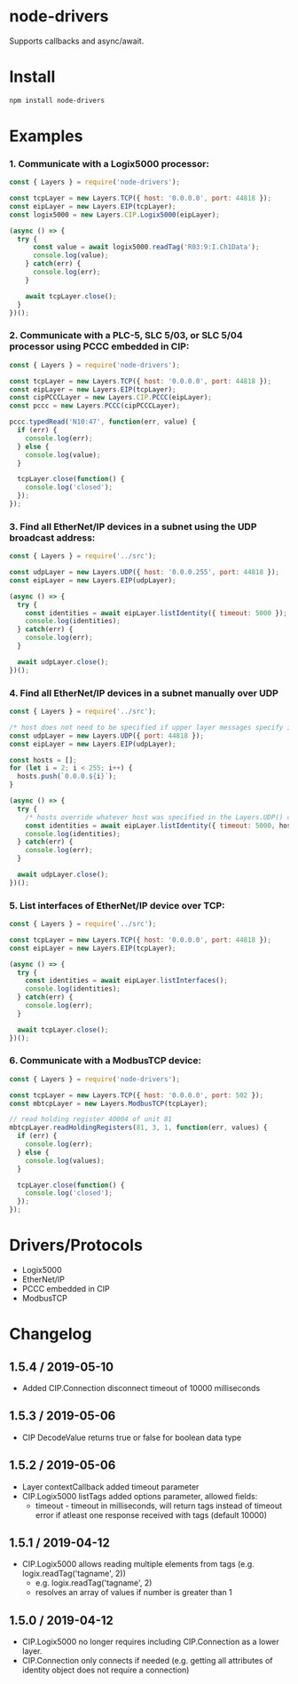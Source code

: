 # node-drivers

Supports callbacks and async/await.

# Install

```sh
npm install node-drivers
```

# Examples

### 1. Communicate with a Logix5000 processor:

```javascript
const { Layers } = require('node-drivers');

const tcpLayer = new Layers.TCP({ host: '0.0.0.0', port: 44818 });
const eipLayer = new Layers.EIP(tcpLayer);
const logix5000 = new Layers.CIP.Logix5000(eipLayer);

(async () => {
  try {
      const value = await logix5000.readTag('R03:9:I.Ch1Data');
      console.log(value);
    } catch(err) {
      console.log(err);
    }

    await tcpLayer.close();
  }
})();
```

### 2. Communicate with a PLC-5, SLC 5/03, or SLC 5/04 processor using PCCC embedded in CIP:

```javascript
const { Layers } = require('node-drivers');

const tcpLayer = new Layers.TCP({ host: '0.0.0.0', port: 44818 });
const eipLayer = new Layers.EIP(tcpLayer);
const cipPCCCLayer = new Layers.CIP.PCCC(eipLayer);
const pccc = new Layers.PCCC(cipPCCCLayer);

pccc.typedRead('N10:47', function(err, value) {
  if (err) {
    console.log(err);
  } else {
    console.log(value);
  }

  tcpLayer.close(function() {
    console.log('closed');
  });
});
```

### 3. Find all EtherNet/IP devices in a subnet using the UDP broadcast address:

```javascript
const { Layers } = require('../src');

const udpLayer = new Layers.UDP({ host: '0.0.0.255', port: 44818 });
const eipLayer = new Layers.EIP(udpLayer);

(async () => {
  try {
    const identities = await eipLayer.listIdentity({ timeout: 5000 });
    console.log(identities);
  } catch(err) {
    console.log(err);
  }

  await udpLayer.close();
})();
```

### 4. Find all EtherNet/IP devices in a subnet manually over UDP

```javascript
const { Layers } = require('../src');

/* host does not need to be specified if upper layer messages specify it */
const udpLayer = new Layers.UDP({ port: 44818 });
const eipLayer = new Layers.EIP(udpLayer);

const hosts = [];
for (let i = 2; i < 255; i++) {
  hosts.push(`0.0.0.${i}`);
}

(async () => {
  try {
    /* hosts override whatever host was specified in the Layers.UDP() constructor */
    const identities = await eipLayer.listIdentity({ timeout: 5000, hosts });
    console.log(identities);
  } catch(err) {
    console.log(err);
  }

  await udpLayer.close();
})();
```

### 5. List interfaces of EtherNet/IP device over TCP:

```javascript
const { Layers } = require('../src');

const tcpLayer = new Layers.TCP({ host: '0.0.0.0', port: 44818 });
const eipLayer = new Layers.EIP(tcpLayer);

(async () => {
  try {
    const identities = await eipLayer.listInterfaces();
    console.log(identities);
  } catch(err) {
    console.log(err);
  }

  await tcpLayer.close();
})();
```

### 6. Communicate with a ModbusTCP device:

```javascript
const { Layers } = require('node-drivers');

const tcpLayer = new Layers.TCP({ host: '0.0.0.0', port: 502 });
const mbtcpLayer = new Layers.ModbusTCP(tcpLayer);

// read holding register 40004 of unit 81
mbtcpLayer.readHoldingRegisters(81, 3, 1, function(err, values) {
  if (err) {
    console.log(err);
  } else {
    console.log(values);
  }

  tcpLayer.close(function() {
    console.log('closed');
  });
});
```

# Drivers/Protocols

- Logix5000
- EtherNet/IP
- PCCC embedded in CIP
- ModbusTCP

# Changelog
## 1.5.4 / 2019-05-10
  - Added CIP.Connection disconnect timeout of 10000 milliseconds
## 1.5.3 / 2019-05-06
  - CIP DecodeValue returns true or false for boolean data type
## 1.5.2 / 2019-05-06
  - Layer contextCallback added timeout parameter
  - CIP.Logix5000 listTags added options parameter, allowed fields:
    - timeout - timeout in milliseconds, will return tags instead of timeout error if atleast one response received with tags (default 10000)
## 1.5.1 / 2019-04-12
  - CIP.Logix5000 allows reading multiple elements from tags (e.g. logix.readTag('tagname', 2))
    - e.g. logix.readTag('tagname', 2)
    - resolves an array of values if number is greater than 1
## 1.5.0 / 2019-04-12
  - CIP.Logix5000 no longer requires including CIP.Connection as a lower layer.
  - CIP.Connection only connects if needed (e.g. getting all attributes of identity object does not require a connection)